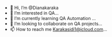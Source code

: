 - 👋 Hi, I’m @Dianakaraka
- 👀 I’m interested in QA...
- 🌱 I’m currently learning QA Automation ...
- 💞️ I’m looking to collaborate on QA projects...
- 📫 How to reach me Karakasidi1@icloud.com...

<!---
Dianakaraka/Dianakaraka is a ✨ special ✨ repository because its `README.md` (this file) appears on your GitHub profile.
You can click the Preview link to take a look at your changes.
--->
